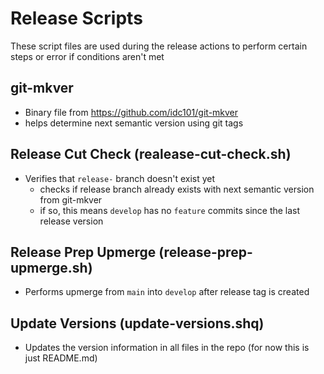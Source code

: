 # Release Scripts
These script files are used during the release actions to perform certain steps or error if conditions aren't met

## git-mkver
 - Binary file from https://github.com/idc101/git-mkver
 - helps determine next semantic version using git tags

## Release Cut Check (realease-cut-check.sh)
 - Verifies that `release-` branch doesn't exist yet
    - checks if release branch already exists with next semantic version from git-mkver
    - if so, this means `develop` has no `feature` commits since the last release version

## Release Prep Upmerge (release-prep-upmerge.sh)
 - Performs upmerge from `main` into `develop` after release tag is created

## Update Versions (update-versions.shq)
 - Updates the version information in all files in the repo (for now this is just README.md)
